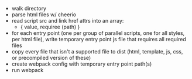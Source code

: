 - walk directory
- parse html files w/ cheerio
- read script src and link href attrs into an array:
  - { value, requiree (path) }
- for each entry point (one per group of parallel scripts, one for all styles, per html file), write temporary entry point js file that requires all required files
- copy every file that isn't a supported file to dist (html, template, js, css, or precompiled version of
  these)
- create webpack config with temporary entry point path(s)
- run webpack
